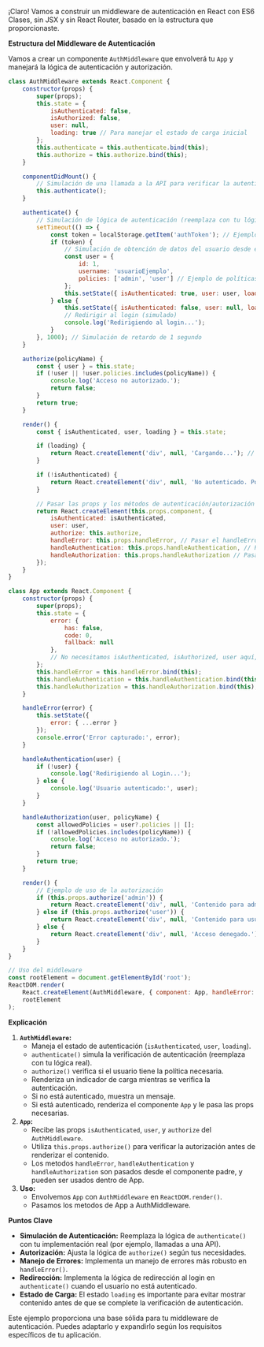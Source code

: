 ¡Claro! Vamos a construir un middleware de autenticación en React con ES6 Clases, sin JSX y sin React Router, basado en la estructura que proporcionaste.

**Estructura del Middleware de Autenticación**

Vamos a crear un componente `AuthMiddleware` que envolverá tu `App` y manejará la lógica de autenticación y autorización.

```javascript
class AuthMiddleware extends React.Component {
    constructor(props) {
        super(props);
        this.state = {
            isAuthenticated: false,
            isAuthorized: false,
            user: null,
            loading: true // Para manejar el estado de carga inicial
        };
        this.authenticate = this.authenticate.bind(this);
        this.authorize = this.authorize.bind(this);
    }

    componentDidMount() {
        // Simulación de una llamada a la API para verificar la autenticación
        this.authenticate();
    }

    authenticate() {
        // Simulación de lógica de autenticación (reemplaza con tu lógica real)
        setTimeout(() => {
            const token = localStorage.getItem('authToken'); // Ejemplo: token en localStorage
            if (token) {
                // Simulación de obtención de datos del usuario desde el token
                const user = {
                    id: 1,
                    username: 'usuarioEjemplo',
                    policies: ['admin', 'user'] // Ejemplo de políticas
                };
                this.setState({ isAuthenticated: true, user: user, loading: false });
            } else {
                this.setState({ isAuthenticated: false, user: null, loading: false });
                // Redirigir al login (simulado)
                console.log('Redirigiendo al login...');
            }
        }, 1000); // Simulación de retardo de 1 segundo
    }

    authorize(policyName) {
        const { user } = this.state;
        if (!user || !user.policies.includes(policyName)) {
            console.log('Acceso no autorizado.');
            return false;
        }
        return true;
    }

    render() {
        const { isAuthenticated, user, loading } = this.state;

        if (loading) {
            return React.createElement('div', null, 'Cargando...'); // Mostrar un indicador de carga
        }

        if (!isAuthenticated) {
            return React.createElement('div', null, 'No autenticado. Por favor, inicia sesión.'); // Mensaje de no autenticado
        }

        // Pasar las props y los métodos de autenticación/autorización a la App
        return React.createElement(this.props.component, {
            isAuthenticated: isAuthenticated,
            user: user,
            authorize: this.authorize,
            handleError: this.props.handleError, // Pasar el handleError de App
            handleAuthentication: this.props.handleAuthentication, // Pasar el handleAuthentication de App
            handleAuthorization: this.props.handleAuthorization // Pasar el handleAuthorization de App
        });
    }
}

class App extends React.Component {
    constructor(props) {
        super(props);
        this.state = {
            error: {
                has: false,
                code: 0,
                fallback: null
            },
            // No necesitamos isAuthenticated, isAuthorized, user aquí, ya que vienen del middleware
        };
        this.handleError = this.handleError.bind(this);
        this.handleAuthentication = this.handleAuthentication.bind(this);
        this.handleAuthorization = this.handleAuthorization.bind(this);
    }

    handleError(error) {
        this.setState({
            error: { ...error }
        });
        console.error('Error capturado:', error);
    }

    handleAuthentication(user) {
        if (!user) {
            console.log('Redirigiendo al Login...');
        } else {
            console.log('Usuario autenticado:', user);
        }
    }

    handleAuthorization(user, policyName) {
        const allowedPolicies = user?.policies || [];
        if (!allowedPolicies.includes(policyName)) {
            console.log('Acceso no autorizado.');
            return false;
        }
        return true;
    }

    render() {
        // Ejemplo de uso de la autorización
        if (this.props.authorize('admin')) {
            return React.createElement('div', null, 'Contenido para administradores.');
        } else if (this.props.authorize('user')) {
            return React.createElement('div', null, 'Contenido para usuarios.');
        } else {
            return React.createElement('div', null, 'Acceso denegado.');
        }
    }
}

// Uso del middleware
const rootElement = document.getElementById('root');
ReactDOM.render(
    React.createElement(AuthMiddleware, { component: App, handleError: (error) => console.error(error), handleAuthentication: (user) => console.log(user), handleAuthorization: (user, policyName) => console.log(user, policyName) }),
    rootElement
);
```

**Explicación**

1.  **`AuthMiddleware`:**
    * Maneja el estado de autenticación (`isAuthenticated`, `user`, `loading`).
    * `authenticate()` simula la verificación de autenticación (reemplaza con tu lógica real).
    * `authorize()` verifica si el usuario tiene la política necesaria.
    * Renderiza un indicador de carga mientras se verifica la autenticación.
    * Si no está autenticado, muestra un mensaje.
    * Si está autenticado, renderiza el componente `App` y le pasa las props necesarias.
2.  **`App`:**
    * Recibe las props `isAuthenticated`, `user`, y `authorize` del `AuthMiddleware`.
    * Utiliza `this.props.authorize()` para verificar la autorización antes de renderizar el contenido.
    * Los metodos `handleError`, `handleAuthentication` y `handleAuthorization` son pasados desde el componente padre, y pueden ser usados dentro de App.
3.  **Uso:**
    * Envolvemos `App` con `AuthMiddleware` en `ReactDOM.render()`.
    * Pasamos los metodos de App a AuthMiddleware.

**Puntos Clave**

* **Simulación de Autenticación:** Reemplaza la lógica de `authenticate()` con tu implementación real (por ejemplo, llamadas a una API).
* **Autorización:** Ajusta la lógica de `authorize()` según tus necesidades.
* **Manejo de Errores:** Implementa un manejo de errores más robusto en `handleError()`.
* **Redirección:** Implementa la lógica de redirección al login en `authenticate()` cuando el usuario no está autenticado.
* **Estado de Carga:** El estado `loading` es importante para evitar mostrar contenido antes de que se complete la verificación de autenticación.

Este ejemplo proporciona una base sólida para tu middleware de autenticación. Puedes adaptarlo y expandirlo según los requisitos específicos de tu aplicación.

